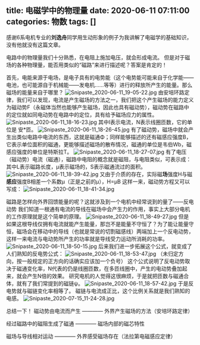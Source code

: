 title: 电磁学中的物理量
date: 2020-06-11 07:11:00
categories: 物数
tags: []
---
感谢6系电机专业的**刘逸舟**同学用生动形象的例子为我讲解了电磁学的基础知识，没有他就没有这篇文章。

电路中的物理量我们十分熟悉，在电阻上施加电压，就会形成电流。
但是对于磁场的各种物理量，能否用类似的“磁路”来进行描述呢？答案是肯定的！

首先，电能来源于电场，是电子具有的电势能（这个电势能可能来自于化学能——电池，也可能源自于机械能——发电机……等等）进行的释放所产生的能量。那么磁场的能量来自于哪里？
![Snipaste_2020-06-11_19-05-22.jpg][1]
由安培环路定律，我们可以发现，电流是产生磁场的方法之一，我们把这个产生磁场的能力定义为磁动势F（永磁体当然也能够产生磁场，因此也具有磁动势），磁动势在磁路中的定位就如同电动势在电路中的定位，具有给予磁场应力的属性。
![Snipaste_2020-06-11_18-16-23.jpg][2]
其中I表示电流，N表示线圈匝数，它的单位是 安*匝。
![Snipaste_2020-06-11_18-26-45.jpg][3]
有了磁动势，磁场中就会产生出类似电路中电流的东西，这就是磁通Φ；同样能够描述的还有磁感应强度B，它表示单位面积的磁通，更能够描述磁场的散布情况，磁通的单位是韦伯Wb，磁感应强度的单位是特斯拉T。
![Snipaste_2020-06-11_18-27-07.jpg][4]
有了电压（磁动势）电流（磁通），磁路中电阻的概念就是磁阻，与电阻类似，可表示成：
其中L表示磁路长度，μ表示磁场的，S表示磁通流过的面积。
![Snipaste_2020-06-11_18-39-42.jpg][5]
又由于介质的存在，实际磁**场**强度H与磁**感应**强度B相差一个系数μ（正是之前的μ），H=μB
这样一来，磁动势方程又可以写成：
![Snipaste_2020-06-11_18-41-34.jpg][6]

磁路是怎样向外界回馈能量的呢？这就涉及到一个电机中经常说到的量了——反电动势
我们知道一根通有电流的导线在磁场中会产生力的作用，事实上大部分电机的工作原理就是这个简单的原理。
![Snipaste_2020-06-11_18-49-27.jpg][7]
但是如果这根导线仅拥有电流就能产生能量，那岂不是能量不守恒了？为了能让能量守恒，磁场会在移动中的导线（也就是常说的切割磁感线）两端加上一个反电动势，这样一来电流与电动势所产生的功率就是导线受力运动所消耗的功率。
![Snipaste_2020-06-11_18-50-15.jpg][8]
后来我们进一步拓展这个公式，就变成了人们熟知的反电势公式：
![Snipaste_2020-06-11_18-53-47.jpg][9]
（未归定方向，按一般规定的正方向的话确实应该加一个负号）
这个公式说明了反电动势取决于磁通变化率，N代表的仍是线圈匝数，在多匝线圈中，产生的电动势叠加起来，就会产生N倍的效果。
研究电机的人觉得这很麻烦，于是就把匝数与磁通合体，就有了我们常提到的磁链ψ。
![Snipaste_2020-06-11_18-57-42.jpg][10]
于是反电势就与磁链变化率相等了。
磁链与电流成正比，这个比例关系就是我们熟知的电感。
![Snipaste_2020-07-15_11-24-28.jpg][11]

总结一下！
磁动势由电流而产生   ————   外界产生磁场的方法（安培环路定律）

经过磁路中的磁阻生成了磁通  ————  磁场内部的磁芯特性

磁场与导线相对运动  ————  外界感受磁场存在（法拉第电磁感应定律）


  [1]: /old_images/2020/06/2730705132.jpg
  [2]: /old_images/2020/06/3332546483.jpg
  [3]: /old_images/2020/06/4143798911.jpg
  [4]: /old_images/2020/06/3579642186.jpg
  [5]: /old_images/2020/06/275706257.jpg
  [6]: /old_images/2020/06/3831150800.jpg
  [7]: /old_images/2020/06/1085139085.jpg
  [8]: /old_images/2020/06/3795421197.jpg
  [9]: /old_images/2020/06/1930281352.jpg
  [10]: /old_images/2020/06/348952594.jpg
  [11]: /old_images/2020/07/3570375741.jpg
